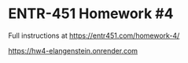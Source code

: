 # ENTR-451 Homework #4

Full instructions at https://entr451.com/homework-4/

https://hw4-elangenstein.onrender.com 
